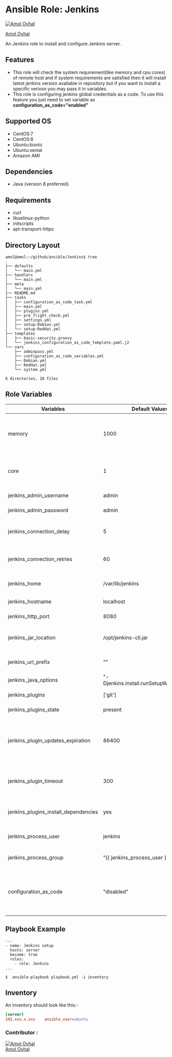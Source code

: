 Ansible Role: Jenkins
=====================================

[![Amol Ovhal][amol_avatar]][amol_ovhal]

[Amol Ovhal][amol_ovhal] 

  [amol_ovhal]: http://www.portfolio.amolovhal.com/
  [amol_avatar]: https://gitlab.com/uploads/-/system/user/avatar/10044525/avatar.png

An Jenkins role to install and configure Jenkins server.

Features
----------------
* This role will check the system requirement(like memory and cpu cores) of remote host and if system requirements are satisfied then it will install latest jenkins version available in repository but if you want to install a specific veriosn you may pass it in variables.
* This role is configuring jenkins global credentials as a code. To use this feature you just need to set variable as **configuration_as_code="enabled"**

Supported OS
------------
  * CentOS:7
  * CentOS:6
  * Ubuntu:bionic
  * Ubuntu:xenial
  * Amazon AMI

Dependencies
------------
* Java {version 8 preferred}

Requirements
------------
* curl
* libselinux-python
* initscripts
* apt-transport-https

Directory Layout
----------------
```
amol@amol:~/github/ansible/Jenkins$ tree
.
├── defaults
│   └── main.yml
├── handlers
│   └── main.yml
├── meta
│   └── main.yml
├── README.md
├── tasks
│   ├── configuration_as_code_task.yml
│   ├── main.yml
│   ├── plugins.yml
│   ├── pre_flight_check.yml
│   ├── settings.yml
│   ├── setup-Debian.yml
│   └── setup-RedHat.yml
├── templates
│   ├── basic-security.groovy
│   └── jenkins_configuration_as_code_template.yaml.j2
└── vars
    ├── adminpass.yml
    ├── configuration_as_code_variables.yml
    ├── Debian.yml
    ├── RedHat.yml
    └── system.yml

6 directories, 18 files
```
Role Variables
--------------

|**Variables**| **Default Values**| **Description**|
|----------|---------|---------------|
| memory | 1000 | total memory(in mb) that should be present at remote host|
| core | 1 | total number of cores that should be present at remote host|
| jenkins_admin_username | admin | Username of Admin |
| jenkins_admin_password | admin | Password for Admin user|
| jenkins_connection_delay | 5 | Wait for Jenkins to start up before proceeding |
| jenkins_connection_retries | 60| Retry to execute task if it fails to start Jenkins |
| jenkins_home | /var/lib/jenkins | Home Directory of jenkins|
| jenkins_hostname | localhost| Hostname for Jenkins |
| jenkins_http_port | 8080 | Port on which Jenkins runs|
| jenkins_jar_location | /opt/jenkins-cli.jar | Location where jar file for jenkins stores|
| jenkins_url_prefix | ""| URL prefix used in jenkins url|
| jenkins_java_options | "-Djenkins.install.runSetupWizard=false" | |
| jenkins_plugins| ['git']| Plugins add in Jenkins|
| jenkins_plugins_state | present | Jenkins plugin state|
| jenkins_plugin_updates_expiration | 86400 | Number of seconds after which a new copy of the update-center.json file is downloaded|
| jenkins_plugin_timeout | 300 | Jenkins Server connection timeout in secs|
| jenkins_plugins_install_dependencies | yes | Defines whether to install plugin dependencies. |
| jenkins_process_user | jenkins | Jenkins process username|
| jenkins_process_group | "{{ jenkins_process_user }}" | Jenkins process groupname|
| configuration_as_code | "disabled"  | Update its value to "enabled" for managing global credential as a code |

Playbook Example 
----------------
```
---
- name: Jenkins setup
  hosts: server
  become: true
  roles:
    - role: Jenkins
...

$  ansible-playbook playbook.yml -i inventory

```

Inventory
----------
An inventory should look like this:-
```ini
[server]                 
192.xxx.x.xxx    ansible_user=ubuntu 
```



### Contributor :

[![Amol Ovhal][amol_avatar]][amol_homepage]<br/>[Amol Ovhal][amol_homepage] 

  [amol_homepage]: https://gitlab.com/amol.ovhal
  [amol_avatar]: https://gitlab.com/uploads/-/system/user/avatar/10044525/avatar.png
